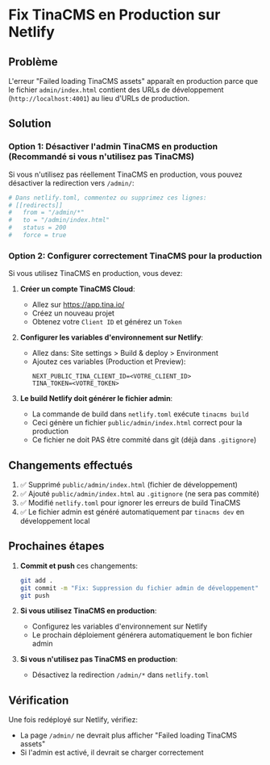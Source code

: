 # Fix TinaCMS en Production sur Netlify

## Problème

L'erreur "Failed loading TinaCMS assets" apparaît en production parce que le fichier `admin/index.html` contient des URLs de développement (`http://localhost:4001`) au lieu d'URLs de production.

## Solution

### Option 1: Désactiver l'admin TinaCMS en production (Recommandé si vous n'utilisez pas TinaCMS)

Si vous n'utilisez pas réellement TinaCMS en production, vous pouvez désactiver la redirection vers `/admin/`:

```toml
# Dans netlify.toml, commentez ou supprimez ces lignes:
# [[redirects]]
#   from = "/admin/*"
#   to = "/admin/index.html"
#   status = 200
#   force = true
```

### Option 2: Configurer correctement TinaCMS pour la production

Si vous utilisez TinaCMS en production, vous devez:

1. **Créer un compte TinaCMS Cloud**:
   - Allez sur https://app.tina.io/
   - Créez un nouveau projet
   - Obtenez votre `Client ID` et générez un `Token`

2. **Configurer les variables d'environnement sur Netlify**:
   - Allez dans: Site settings > Build & deploy > Environment
   - Ajoutez ces variables (Production et Preview):
     ```
     NEXT_PUBLIC_TINA_CLIENT_ID=<VOTRE_CLIENT_ID>
     TINA_TOKEN=<VOTRE_TOKEN>
     ```

3. **Le build Netlify doit générer le fichier admin**:
   - La commande de build dans `netlify.toml` exécute `tinacms build`
   - Ceci génère un fichier `public/admin/index.html` correct pour la production
   - Ce fichier ne doit PAS être commité dans git (déjà dans `.gitignore`)

## Changements effectués

1. ✅ Supprimé `public/admin/index.html` (fichier de développement)
2. ✅ Ajouté `public/admin/index.html` au `.gitignore` (ne sera pas commité)
3. ✅ Modifié `netlify.toml` pour ignorer les erreurs de build TinaCMS
4. ✅ Le fichier admin est généré automatiquement par `tinacms dev` en développement local

## Prochaines étapes

1. **Commit et push** ces changements:
   ```bash
   git add .
   git commit -m "Fix: Suppression du fichier admin de développement"
   git push
   ```

2. **Si vous utilisez TinaCMS en production**:
   - Configurez les variables d'environnement sur Netlify
   - Le prochain déploiement générera automatiquement le bon fichier admin

3. **Si vous n'utilisez pas TinaCMS en production**:
   - Désactivez la redirection `/admin/*` dans `netlify.toml`

## Vérification

Une fois redéployé sur Netlify, vérifiez:
- La page `/admin/` ne devrait plus afficher "Failed loading TinaCMS assets"
- Si l'admin est activé, il devrait se charger correctement


